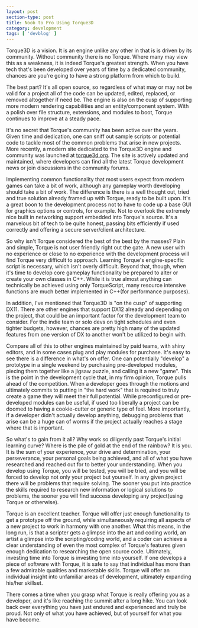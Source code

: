 ```yaml
---
layout: post
section-type: post
title: Noob to Pro Using Torque3D
category: development
tags: [ 'devblog' ]
---
```


Torque3D is a vision. It is an engine unlike any other in that is is driven by its 
community. Without community there is no Torque. Where many may view this as a weakness,
it is indeed Torque's greatest strength. When you have tech that's been developed over 
years of time by a dedicated community, chances are you're going to have a strong platform 
from which to build.

The best part? It's all open source, so regardless of what may or may not be valid 
for a project all of the code can be updated, edited, replaced, or removed altogether 
if need be. The engine is also on the cusp of supporting more modern rendering 
capabilities and an entity/component system. With a polish over file structure, 
extensions, and modules to boot, Torque continues to improve at a steady pace. 

It's no secret that Torque's community has been active over the years. Given time and 
dedication, one can sniff out sample scripts or potential code to tackle most of the 
common problems that arise in new projects. More recently, a modern site dedicated to
the Torque3D engine and community was launched at [torque3d.org](http://torque3d.org). 
The site is actively updated and maintained, where developers can find all the latest 
Torque development news or join discussions in the community forums.

Implementing common functionality that most users expect from modern games can take a 
bit of work, although any gameplay worth developing should take a bit of work. The 
difference is there is a well thought out, tried and true solution already framed up 
with Torque, ready to be built upon. It's a great boon to the development process not 
to have to code up a base GUI for graphics options or controls, for example. Not to 
overlook the extremely nice built in networking support embedded into Torque's source. 
It's a marvelous bit of tech to be quite honest, passing bits efficiently if used 
correctly and offering a secure server/client architecture. 

So why isn't Torque considered the best of the best by the masses? Plain and simple, 
Torque is not user friendly right out the gate. A new user with no experience or 
close to no experience with the development process will find Torque very difficult 
to approach. Learning Torque's engine-specific script is necessary, which isn't 
overly difficult. Beyond that, though, when it's time to develop core gameplay 
functionality be prepared to alter or create your own classes in C++. While it is true 
almost anything can technically be achieved using only TorqueScript, many resource 
intensive functions are much better implemented in C++(for performance purposes).

In addition, I've mentioned that Torque3D is "on the cusp" of supporting DX11. There 
are other engines that support DX12 already and depending on the project, that could 
be an important factor for the development team to consider. For the indie team or solo 
devs on tight schedules and even tighter budgets, however, chances are pretty high 
many of the updated features from one version of DX to another won't be utilized to 
begin with. 

Compare all of this to other engines maintained by paid teams, with shiny editors, 
and in some cases plug and play modules for purchase. It's easy to see there is a 
difference in what's on offer. One can potentially "develop" a prototype in a single 
weekend by purchasing pre-developed modules, piecing them together like a jigsaw 
puzzle, and calling it a new "game". This is the point in the development cycle that, 
in my firm opinion, Torque pulls ahead of the competition. When a developer goes 
through the motions and ultimately commits to putting in "the hard work" that is 
required to truly create a game they will meet their full potential. While preconfigured 
or pre-developed modules can be useful, if used too liberally a project can be 
doomed to having a cookie-cutter or generic type of feel. More importantly, if a 
developer didn't actually develop anything, debugging problems that arise can be a 
huge can of worms if the project actually reaches a stage where that is important.

So what's to gain from it all? Why work so diligently past Torque's initial learning 
curve? Where is the pile of gold at the end of the rainbow? It is you. It is the sum 
of your experience, your drive and determination, your perseverance, your personal goals 
being achieved, and all of what you have researched and reached out for to better 
your understanding. When you develop using Torque, you will be tested, you will be tried, 
and you will be forced to develop not only your project but yourself. In any given 
project there will be problems that require solving. The sooner you put into practice
the skills required to research new information or logical solutions to problems, 
the sooner you will find success developing any project(using Torque or otherwise). 

Torque is an excellent teacher. Torque will offer just enough functionality to get a 
prototype off the ground, while simultaneously requiring all aspects of a new project 
to work in harmony with one another. What this means, in the long run, is that a 
scripter gets a glimpse into the art and coding world, an artist a glimpse into the 
scripting/coding world, and a coder can achieve a clear understanding of even the 
most complex of Torque's features given enough dedication to researching the open 
source code. Ultimately, investing time into Torque is investing time into yourself. 
If one develops a piece of software with Torque, it is safe to say that individual 
has more than a few admirable qualities and marketable skills. Torque will offer an 
individual insight into unfamiliar areas of development, ultimately expanding his/her 
skillset. 

There comes a time when you grasp what Torque is really offering you as a developer, 
and it's like reaching the summit after a long hike. You can look back over everything 
you have just endured and experienced and truly be proud. Not only of what you have 
achieved, but of yourself for what you have become. 
